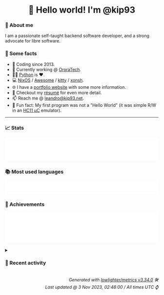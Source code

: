<!-- README template, populated using this action:
     https://github.com/kip93/kip93/blob/main/.github/workflows/readme.yml. -->

<h1 align="center">👋 Hello world! I'm @kip93</h1> <!-- LOGIN => username -->

### 👤 About me

I am a passionate self-taught backend software developer, and a strong advocate for libre software.


### 💬 Some facts

* 📅 Coding since 2013.
* 💼 Currently working @ [OroraTech](https://ororatech.com/).
* 👨‍💻 [Python](https://github.com/search?q=user%3Akip93&l=python) is ❤️. <!-- LOGIN => username -->
* 💻 [NixOS](https://github.com/NixOS/) /
     [Awesome](https://github.com/awesomeWM/) /
     [kitty](https://github.com/kovidgoyal/kitty/) /
     [xonsh](https://github.com/xonsh/).
* 🌐 I have a [portfolio website](https://kip93.net/) with some more information.
* 📝 Checkout my [résumé](https://kip93.net/resume/) for even more detail.
* 📫 Reach me @ [leandro@kip93.net](mailto:leandro@kip93.net).
* 🎲 Fun fact: My first program was not a "Hello World" (it was simple R/W in an [HC11 µC](https://en.wikipedia.org/wiki/68HC11) emulator).


-----------------------------------------------------------------------------------------------------------------------


### 📈 Stats

![](./stats.svg)


### 📚 Most used languages <!-- by percentage, in decreasing order -->

![](./languages.svg)


### 🏅 Achievements

![](./achievements.svg)


<details> <!-- Last activity -->
<!-- Almost verbatim copy of https://github.com/lowlighter/metrics/blob/latest/source/templates/markdown/partials/activity.ejs, but restructured to be foldable. -->
<summary><h3>📰 Recent activity</h3></summary>

* 🌟 Starred [pine64/OpenPineBuds](https://github.com/pine64/OpenPineBuds)
  * *On 31 Oct 2023, 16:00:09*
* ➡️ Pushed 14 commits in [kip93/nixplusplus](https://github.com/kip93/nixplusplus) on branch `main`
  * [#2237d40](https://github.com/kip93/nixplusplus/commit/2237d40) Fix missing default
  * [#59af208](https://github.com/kip93/nixplusplus/commit/59af208) Add &#34;command not found&#34;
  * [#1de1994](https://github.com/kip93/nixplusplus/commit/1de1994) Try out &#34;pretty&#34; flakehub push logs
  * [#fdf4240](https://github.com/kip93/nixplusplus/commit/fdf4240) Give ZFS kernel higher priority
  * [#66d4802](https://github.com/kip93/nixplusplus/commit/66d4802) Make timezone setting overridable
  * [#efe82b7](https://github.com/kip93/nixplusplus/commit/efe82b7) Add cross compile to x86_64 job
  * [#e28ee55](https://github.com/kip93/nixplusplus/commit/e28ee55) Remove some hydra jobs due to missing kvm builders
  * [#a9ab5e7](https://github.com/kip93/nixplusplus/commit/a9ab5e7) Use correct platform in test
  * [#20bea86](https://github.com/kip93/nixplusplus/commit/20bea86) Some styling standardisation
  * [#5f1ea86](https://github.com/kip93/nixplusplus/commit/5f1ea86) Switch nixpkgs &amp; home-manager to flakehub

See flakehub-mirror#12
  * [#36aa430](https://github.com/kip93/nixplusplus/commit/36aa430) Update lock
  * [#7c8406a](https://github.com/kip93/nixplusplus/commit/7c8406a) Remove &#34;systems&#34; input

Got tired with dealing with its issues, will add it back when relative
paths support is added
  * [#62c2070](https://github.com/kip93/nixplusplus/commit/62c2070) Add pkgsNative
  * [#c0fe928](https://github.com/kip93/nixplusplus/commit/c0fe928) Add extraConfig to hydra module
  * *On 28 Oct 2023, 08:38:15*
* ➡️ Pushed 7 commits in [kip93/nixplusplus](https://github.com/kip93/nixplusplus) on branch `main`
  * [#3c0b7f7](https://github.com/kip93/nixplusplus/commit/3c0b7f7) Slightly better default overlay declaration
  * [#e02e541](https://github.com/kip93/nixplusplus/commit/e02e541) Remove accidentally commited debug code
  * [#ac957c5](https://github.com/kip93/nixplusplus/commit/ac957c5) Add a function for handling multiple cross configs
  * [#2ccf50d](https://github.com/kip93/nixplusplus/commit/2ccf50d) Fix typo
  * [#71bc5a2](https://github.com/kip93/nixplusplus/commit/71bc5a2) Fix default system on cross compiled config
  * [#9a6fe34](https://github.com/kip93/nixplusplus/commit/9a6fe34) Make snapshot schedule a bit smarter
  * [#756b3bd](https://github.com/kip93/nixplusplus/commit/756b3bd) Fix lock
  * *On 22 Oct 2023, 18:01:47*
* ➡️ Pushed 3 commits in [kip93/nixplusplus](https://github.com/kip93/nixplusplus) on branch `main`
  * [#d47675a](https://github.com/kip93/nixplusplus/commit/d47675a) More schemas

Also added the nix patched with schema support to the shell
  * [#47262af](https://github.com/kip93/nixplusplus/commit/47262af) Add new NAS module

Missing some monitoring features, but otherwise it should just work
  * [#24f8a59](https://github.com/kip93/nixplusplus/commit/24f8a59) Don&#39;t use legacy NixOS VM test driver
  * *On 21 Oct 2023, 13:24:18*
</details>


<h6 align="right"><em>
    Generated with <a href="https://github.com/lowlighter/metrics/tree/latest/">lowlighter/metrics v3.34.0</a> 🛠️<br> <!-- VERSION => MAJOR.minor.patch -->
    Last updated @ 3 Nov 2023, 02:48:00 / All times UTC ⌚ <!-- meta.generated => DD/MM/YYYY, hh:mm -->
</em></h6>
